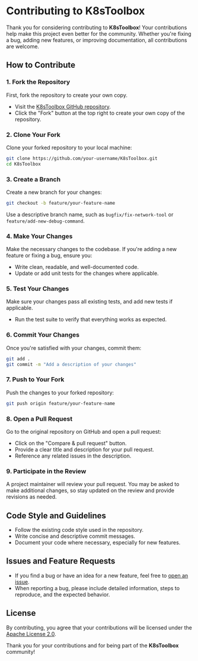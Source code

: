 # Contributing to K8sToolbox

Thank you for considering contributing to **K8sToolbox**! Your contributions help make this project even better for the community. Whether you're fixing a bug, adding new features, or improving documentation, all contributions are welcome.

## How to Contribute

### 1. Fork the Repository
First, fork the repository to create your own copy.
- Visit the [K8sToolbox GitHub repository](https://github.com/narmidm/K8sToolbox).
- Click the "Fork" button at the top right to create your own copy of the repository.

### 2. Clone Your Fork
Clone your forked repository to your local machine:

```sh
git clone https://github.com/your-username/K8sToolbox.git
cd K8sToolbox
```

### 3. Create a Branch
Create a new branch for your changes:

```sh
git checkout -b feature/your-feature-name
```

Use a descriptive branch name, such as `bugfix/fix-network-tool` or `feature/add-new-debug-command`.

### 4. Make Your Changes
Make the necessary changes to the codebase. If you're adding a new feature or fixing a bug, ensure you:
- Write clean, readable, and well-documented code.
- Update or add unit tests for the changes where applicable.

### 5. Test Your Changes
Make sure your changes pass all existing tests, and add new tests if applicable.
- Run the test suite to verify that everything works as expected.

### 6. Commit Your Changes
Once you're satisfied with your changes, commit them:

```sh
git add .
git commit -m "Add a description of your changes"
```

### 7. Push to Your Fork
Push the changes to your forked repository:

```sh
git push origin feature/your-feature-name
```

### 8. Open a Pull Request
Go to the original repository on GitHub and open a pull request:
- Click on the "Compare & pull request" button.
- Provide a clear title and description for your pull request.
- Reference any related issues in the description.

### 9. Participate in the Review
A project maintainer will review your pull request. You may be asked to make additional changes, so stay updated on the review and provide revisions as needed.

## Code Style and Guidelines
- Follow the existing code style used in the repository.
- Write concise and descriptive commit messages.
- Document your code where necessary, especially for new features.

## Issues and Feature Requests
- If you find a bug or have an idea for a new feature, feel free to [open an issue](https://github.com/narmidm/K8sToolbox/issues).
- When reporting a bug, please include detailed information, steps to reproduce, and the expected behavior.

## License
By contributing, you agree that your contributions will be licensed under the [Apache License 2.0](LICENSE).

Thank you for your contributions and for being part of the **K8sToolbox** community!
